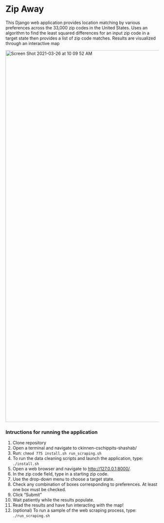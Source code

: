 
# Zip Away

This Django web application provides location matching by various preferences across the 33,000 zip codes in the United States. Uses an algorithm to find the least squared differences for an input zip code in a target state then provides a list of zip code matches. Results are visualized through an interactive map

<img width="1216" alt="Screen Shot 2021-03-26 at 10 09 52 AM" src="https://user-images.githubusercontent.com/41166358/112666222-f0d18b80-8e29-11eb-9bee-dc622139fb40.png">


### Intructions for running the application

1.	Clone repository
3.	Open a terminal and navigate to ckinnen-cschippits-shashab/
4.	Run:
   ```chmod 775 install.sh run_scraping.sh``` 
4.	To run the data cleaning scripts and launch the application, type:
	```./install.sh``` 
5.	Open a web browser and navigate to http://127.0.0.1:8000/.
6.	In the zip code field, type in a starting zip code.
7.	Use the drop-down menu to choose a target state.
8.	Check any combination of boxes corresponding to preferences. At least one box must be checked.
9.	Click “Submit”
10.	Wait patiently while the results populate.
11.	Read the results and have fun interacting with the map!
12.	(optional) To run a sample of the web scraping process, type:
	```./run_scraping.sh``` 
